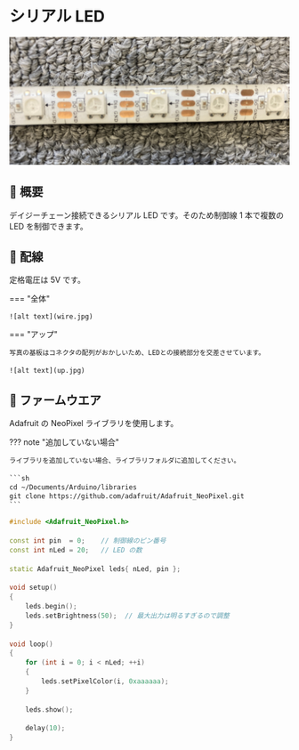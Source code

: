 # シリアル LED

![alt text](thumbnail.jpg)

## 🌟 概要

デイジーチェーン接続できるシリアル LED です。そのため制御線 1 本で複数の LED を制御できます。

## 🌟 配線

定格電圧は 5V です。

=== "全体"

    ![alt text](wire.jpg)

=== "アップ"

    写真の基板はコネクタの配列がおかしいため、LEDとの接続部分を交差させています。

    ![alt text](up.jpg)

## 🌟 ファームウエア

Adafruit の NeoPixel ライブラリを使用します。

??? note "追加していない場合"

    ライブラリを追加していない場合、ライブラリフォルダに追加してください。

    ```sh
    cd ~/Documents/Arduino/libraries
    git clone https://github.com/adafruit/Adafruit_NeoPixel.git
    ```

```cpp title="RaspberryPi Pico での使用例"
#include <Adafruit_NeoPixel.h>

const int pin  = 0;    // 制御線のピン番号
const int nLed = 20;   // LED の数

static Adafruit_NeoPixel leds{ nLed, pin };

void setup()
{
    leds.begin();
    leds.setBrightness(50);  // 最大出力は明るすぎるので調整
}

void loop()
{
    for (int i = 0; i < nLed; ++i)
    {
        leds.setPixelColor(i, 0xaaaaaa);
    }

    leds.show();

    delay(10);
}
```
